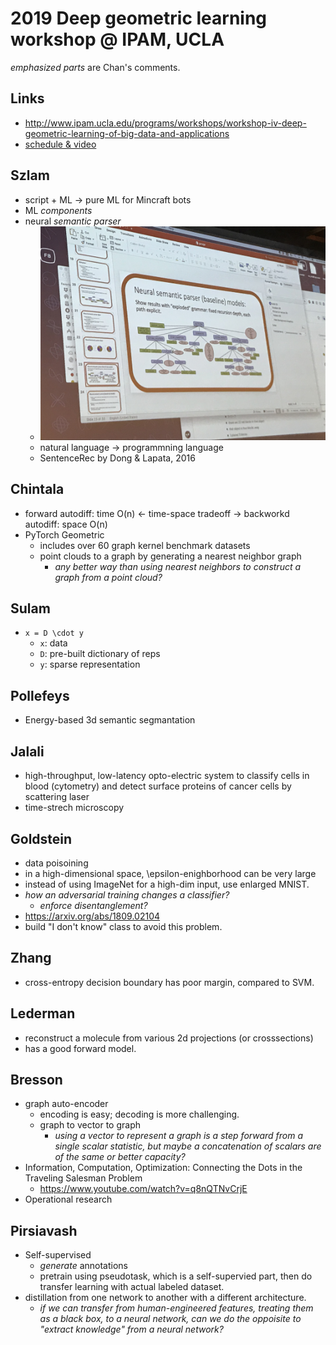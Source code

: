 # 2019 Deep geometric learning workshop @ IPAM, UCLA
_emphasized parts_ are Chan's comments.

## Links
* http://www.ipam.ucla.edu/programs/workshops/workshop-iv-deep-geometric-learning-of-big-data-and-applications
* [schedule & video](http://www.ipam.ucla.edu/programs/workshops/workshop-iv-deep-geometric-learning-of-big-data-and-applications/?tab=schedule)

## Szlam
* script + ML -> pure ML for Mincraft bots
* ML _components_
* neural _semantic parser_
  * ![2019-05-20 09.49.07](photos/2019-05-20%2009.49.07.jpg)
  * natural language -> programmning language
  * SentenceRec by Dong & Lapata, 2016

## Chintala
* forward autodiff: time O(n) <- time-space tradeoff -> backworkd autodiff: space O(n)
* PyTorch Geometric
  * includes over 60 graph kernel benchmark datasets
  * point clouds to a graph by generating a nearest neighbor graph
    * _any better way than using nearest neighbors to construct a graph from a point cloud?_
    
## Sulam
* ```x = D \cdot y```
  * ```x```: data
  * ```D```: pre-built dictionary of reps
  * ```y```: sparse representation
  
## Pollefeys
* Energy-based 3d semantic segmantation

## Jalali
* high-throughput, low-latency opto-electric system to classify cells in blood (cytometry) and detect surface proteins of cancer cells by scattering laser
* time-strech microscopy

## Goldstein
* data poisoining
* in a high-dimensional space, \epsilon-enighborhood can be very large
* instead of using ImageNet for a high-dim input, use enlarged MNIST.
* _how an adversarial training changes a classifier?_
  * _enforce disentanglement?_
* https://arxiv.org/abs/1809.02104
* build "I don't know" class to avoid this problem.

## Zhang
* cross-entropy decision boundary has poor margin, compared to SVM.

## Lederman
* reconstruct a molecule from various 2d projections (or crosssections)
* has a good forward model.

## Bresson
* graph auto-encoder
  * encoding is easy; decoding is more challenging.
  * graph to vector to graph
    * _using a vector to represent a graph is a step forward from a single scalar statistic, but maybe a concatenation of scalars are of the same or better capacity?_
* Information, Computation, Optimization: Connecting the Dots in the Traveling Salesman Problem
  * https://www.youtube.com/watch?v=q8nQTNvCrjE
* Operational research

## Pirsiavash
* Self-supervised
  * _generate_ annotations
  * pretrain using pseudotask, which is a self-supervied part, then do transfer learning with actual labeled dataset.
* distillation from one network to another with a different architecture.
  * _if we can transfer from human-engineered features, treating them as a black box, to a neural network, can we do the oppoisite to "extract knowledge" from a neural network?_
